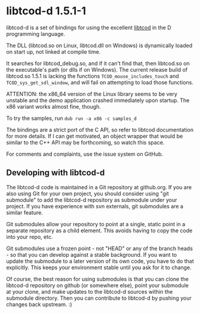 # libtcod-d 1.5.1-1

libtcod-d is a set of bindings for using the excellent
[libtcod](http://roguecentral.org/doryen/libtcod/) in the D programming
language.

The DLL (libtcod.so on Linux, libtcod.dll on Windows) is dynamically loaded
on start up, not linked at compile time.

It searches for libtcod_debug.so, and if it can't find that, then libtcod.so
on the executable's path (or dlls if on Windows). The current release build of
libtcod.so 1.5.1 is lacking the functions `TCOD_mouse_includes_touch` and
`TCOD_sys_get_sdl_window`, and will fail on attempting to load those functions.

ATTENTION: the x86_64 version of the Linux library seems to be very unstable
and the demo application crashed immediately upon startup. The x86 variant
works almost fine, though.

To try the samples, run `dub run -a x86 -c samples_d`

The bindings are a strict port of the C API, so refer to libtcod
documentation for more details. If I can get motivated, an object
wrapper that would be similar to the C++ API may be forthcoming, so watch
this space.

For comments and complaints, use the issue system on GitHub.

## Developing with libtcod-d

The libtcod-d code is maintained in a Git repository at github.org.
If you are also using Git for your own project, you should consider
using "git submodule" to add the libtcod-d repository as submodule
under your project. If you have experience with svn externals, git
submodules are a similar feature.

Git submodules allow your repository to point at a single, static point
in a separate repository as a child element. This avoids having to
copy the code into your repo, etc.

Git submodules use a frozen point - not "HEAD" or any of the branch
heads - so that you can develop against a stable background. If you
want to update the submodule to a later version of its own code, you
have to do that explicitly. This keeps your environment stable until
you ask for it to change.

Of course, the best reason for using submodules is that you can clone
the libtcod-d repository on github (or somewhere else), point your
submodule at your clone, and make updates to the libtcod-d sources
within the submodule directory. Then you can contribute to libtcod-d
by pushing your changes back upstream. :)
